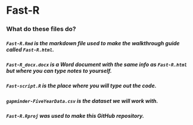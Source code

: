 # Fast-R

### What do these files do? 
##### `Fast-R.Rmd` is the markdown file used to make the walkthrough guide called `Fast-R.html`. 

##### `Fast-R_docx.docx` is a Word document with the same info as `Fast-R.html` but where you can type notes to yourself. 

##### `Fast-script.R` is the place where you will type out the code. 

##### `gapminder-FiveYearData.csv` is the dataset we will work with.  

##### `Fast-R.Rproj` was used to make this GitHub repository. 